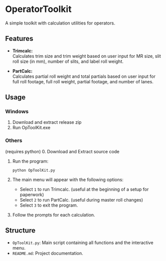 # OperatorToolkit

A simple toolkit with calculation utilities for operators.

## Features

- **Trimcalc:**  
  Calculates trim size and trim weight based on user input for MR size, slit roll size (in mm), number of slits, and label roll weight.

- **PartCalc:**  
  Calculates partial roll weight and total partials based on user input for full roll footage, full roll weight, partial footage, and number of lanes.

## Usage

### Windows
1. Download and extract release zip
2. Run OpToolKit.exe

### Others
(requires python)
0. Download and Extract source code
1. Run the program:
   ```
   python OpToolKit.py
   ```
2. The main menu will appear with the following options:
   - Select `1` to run Trimcalc. (useful at the beginning of a setup for paperwork)
   - Select `2` to run PartCalc. (useful during master roll changes)
   - Select `3` to exit the program.

3. Follow the prompts for each calculation.

## Structure

- `OpToolKit.py`: Main script containing all functions and the interactive menu.
- `README.md`: Project documentation.
